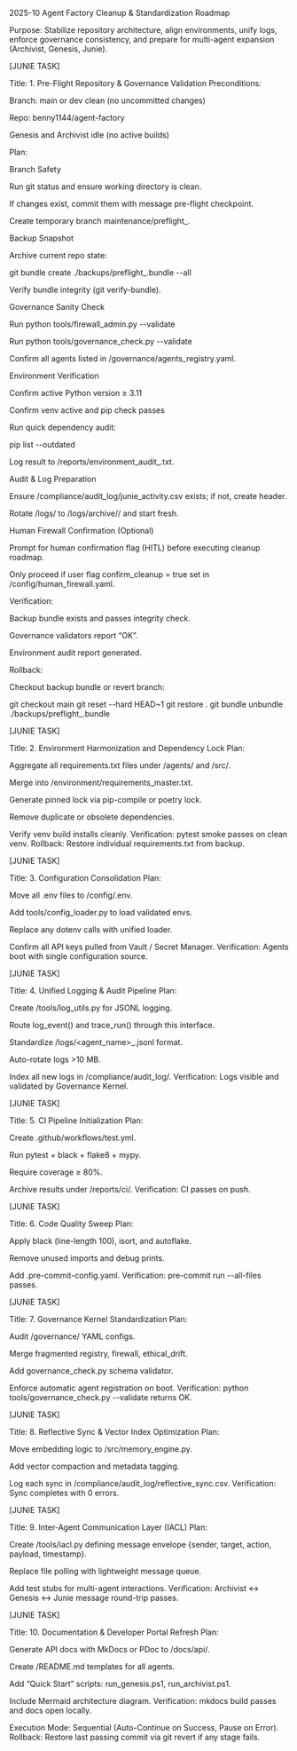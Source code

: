 2025-10 Agent Factory Cleanup & Standardization Roadmap

Purpose:
Stabilize repository architecture, align environments, unify logs, enforce governance consistency, and prepare for multi-agent expansion (Archivist, Genesis, Junie).

[JUNIE TASK]

Title: 1. Pre-Flight Repository & Governance Validation
Preconditions:

Branch: main or dev clean (no uncommitted changes)

Repo: benny1144/agent-factory

Genesis and Archivist idle (no active builds)

Plan:

Branch Safety

Run git status and ensure working directory is clean.

If changes exist, commit them with message pre-flight checkpoint.

Create temporary branch maintenance/preflight_<timestamp>.

Backup Snapshot

Archive current repo state:

git bundle create ./backups/preflight_<timestamp>.bundle --all


Verify bundle integrity (git verify-bundle).

Governance Sanity Check

Run python tools/firewall_admin.py --validate

Run python tools/governance_check.py --validate

Confirm all agents listed in /governance/agents_registry.yaml.

Environment Verification

Confirm active Python version ≥ 3.11

Confirm venv active and pip check passes

Run quick dependency audit:

pip list --outdated


Log result to /reports/environment_audit_<timestamp>.txt.

Audit & Log Preparation

Ensure /compliance/audit_log/junie_activity.csv exists; if not, create header.

Rotate /logs/ to /logs/archive/<timestamp>/ and start fresh.

Human Firewall Confirmation (Optional)

Prompt for human confirmation flag (HITL) before executing cleanup roadmap.

Only proceed if user flag confirm_cleanup = true set in /config/human_firewall.yaml.

Verification:

Backup bundle exists and passes integrity check.

Governance validators report “OK”.

Environment audit report generated.

Rollback:

Checkout backup bundle or revert branch:

git checkout main
git reset --hard HEAD~1
git restore .
git bundle unbundle ./backups/preflight_<timestamp>.bundle

[JUNIE TASK]

Title: 2. Environment Harmonization and Dependency Lock
Plan:

Aggregate all requirements.txt files under /agents/ and /src/.

Merge into /environment/requirements_master.txt.

Generate pinned lock via pip-compile or poetry lock.

Remove duplicate or obsolete dependencies.

Verify venv build installs cleanly.
Verification:
pytest smoke passes on clean venv.
Rollback: Restore individual requirements.txt from backup.

[JUNIE TASK]

Title: 3. Configuration Consolidation
Plan:

Move all .env files to /config/.env.

Add tools/config_loader.py to load validated envs.

Replace any dotenv calls with unified loader.

Confirm all API keys pulled from Vault / Secret Manager.
Verification: Agents boot with single configuration source.

[JUNIE TASK]

Title: 4. Unified Logging & Audit Pipeline
Plan:

Create /tools/log_utils.py for JSONL logging.

Route log_event() and trace_run() through this interface.

Standardize /logs/<agent_name>_<date>.jsonl format.

Auto-rotate logs >10 MB.

Index all new logs in /compliance/audit_log/.
Verification: Logs visible and validated by Governance Kernel.

[JUNIE TASK]

Title: 5. CI Pipeline Initialization
Plan:

Create .github/workflows/test.yml.

Run pytest + black + flake8 + mypy.

Require coverage ≥ 80%.

Archive results under /reports/ci/.
Verification: CI passes on push.

[JUNIE TASK]

Title: 6. Code Quality Sweep
Plan:

Apply black (line-length 100), isort, and autoflake.

Remove unused imports and debug prints.

Add .pre-commit-config.yaml.
Verification: pre-commit run --all-files passes.

[JUNIE TASK]

Title: 7. Governance Kernel Standardization
Plan:

Audit /governance/ YAML configs.

Merge fragmented registry, firewall, ethical_drift.

Add governance_check.py schema validator.

Enforce automatic agent registration on boot.
Verification: python tools/governance_check.py --validate returns OK.

[JUNIE TASK]

Title: 8. Reflective Sync & Vector Index Optimization
Plan:

Move embedding logic to /src/memory_engine.py.

Add vector compaction and metadata tagging.

Log each sync in /compliance/audit_log/reflective_sync.csv.
Verification: Sync completes with 0 errors.

[JUNIE TASK]

Title: 9. Inter-Agent Communication Layer (IACL)
Plan:

Create /tools/iacl.py defining message envelope {sender, target, action, payload, timestamp}.

Replace file polling with lightweight message queue.

Add test stubs for multi-agent interactions.
Verification: Archivist ↔ Genesis ↔ Junie message round-trip passes.

[JUNIE TASK]

Title: 10. Documentation & Developer Portal Refresh
Plan:

Generate API docs with MkDocs or PDoc to /docs/api/.

Create /README.md templates for all agents.

Add “Quick Start” scripts: run_genesis.ps1, run_archivist.ps1.

Include Mermaid architecture diagram.
Verification: mkdocs build passes and docs open locally.

Execution Mode: Sequential (Auto-Continue on Success, Pause on Error).
Rollback: Restore last passing commit via git revert if any stage fails.
